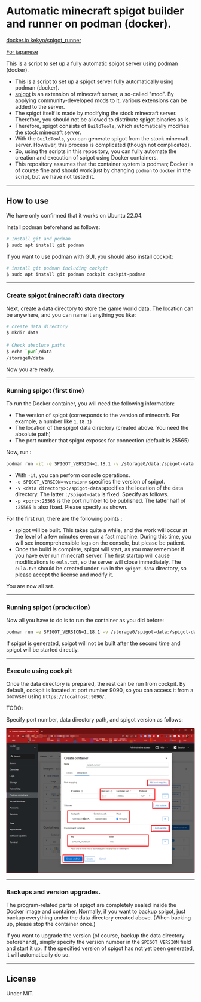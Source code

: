 # Automatic minecraft spigot builder and runner on podman (docker).

[docker.io kekyo/spigot_runner](https://hub.docker.com/repository/docker/kekyo/spigot_runner)

[For japanese](README_ja.md)

This is a script to set up a fully automatic spigot server using podman (docker).

* This is a script to set up a spigot server fully automatically using podman (docker).
* [spigot]() is an extension of minecraft server, a so-called "mod". By applying community-developed mods to it, various extensions can be added to the server.
* The spigot itself is made by modifying the stock minecraft server. Therefore, you should not be allowed to distribute spigot binaries as is.
* Therefore, spigot consists of `BuildTools`, which automatically modifies the stock minecraft server.
* With the `BuildTools`, you can generate spigot from the stock minecraft server. However, this process is complicated (though not complicated).
* So, using the scripts in this repository, you can fully automate the creation and execution of spigot using Docker containers.
* This repository assumes that the container system is podman; Docker is of course fine and should work just by changing `podman` to `docker` in the script, but we have not tested it.

----

## How to use

We have only confirmed that it works on Ubuntu 22.04.

Install podman beforehand as follows:

```bash
# Install git and podman
$ sudo apt install git podman
```

If you want to use podman with GUI, you should also install cockpit:

```bash
# install git podman including cockpit
$ sudo apt install git podman cockpit cockpit-podman
```

----

### Create spigot (minecraft) data directory

Next, create a data directory to store the game world data. The location can be anywhere, and you can name it anything you like:

```bash
# create data directory
$ mkdir data

# Check absolute paths
$ echo `pwd`/data
/storage0/data
```

Now you are ready.

----

### Running spigot (first time)

To run the Docker container, you will need the following information:

* The version of spigot (corresponds to the version of minecraft. For example, a number like `1.18.1`)
* The location of the spigot data directory (created above. You need the absolute path)
* The port number that spigot exposes for connection (default is 25565)

Now, run :

```bash
podman run -it -e SPIGOT_VERSION=1.18.1 -v /storage0/data:/spigot-data -p 25565:25565 kekyo/spigot_runner
```

* With `-it`, you can perform console operations.
* `-e SPIGOT_VERSION=<version>` specifies the version of spigot.
* `-v <data directory>:/spigot-data` specifies the location of the data directory. The latter `:/spigot-data` is fixed. Specify as follows.
* `-p <port>:25565` is the port number to be published. The latter half of `:25565` is also fixed. Please specify as shown.

For the first run, there are the following points :

* spigot will be built. This takes quite a while, and the work will occur at the level of a few minutes even on a fast machine.
  During this time, you will see incomprehensible logs on the console, but please be patient.
* Once the build is complete, spigot will start, as you may remember if you have ever run minecraft server.
  The first startup will cause modifications to `eula.txt`, so the server will close immediately.
  The `eula.txt` should be created under `run` in the `spigot-data` directory, so please accept the license and modify it.

You are now all set.

----

### Running spigot (production)

Now all you have to do is to run the container as you did before:

```bash
podman run -e SPIGOT_VERSION=1.18.1 -v /storage0/spigot-data:/spigot-data -p 25565:25565 kekyo/spigot_runner
```

If spigot is generated, spigot will not be built after the second time and spigot will be started directly.

----

### Execute using cockpit

Once the data directory is prepared, the rest can be run from cockpit.
By default, cockpit is located at port number 9090, so you can access it from a browser using `https://localhost:9090/`.

TODO:

Specify port number, data directory path, and spigot version as follows:

![cockpit-podman](images/cockpit2.png)

----

### Backups and version upgrades.

The program-related parts of spigot are completely sealed inside the Docker image and container.
Normally, if you want to backup spigot, just backup everything under the data directory created above.
(When backing up, please stop the container once.)

If you want to upgrade the version (of course, backup the data directory beforehand), simply specify the version number in the `SPIGOT_VERSION` field and start it up.
If the specified version of spigot has not yet been generated, it will automatically do so.

----

## License

Under MIT.
